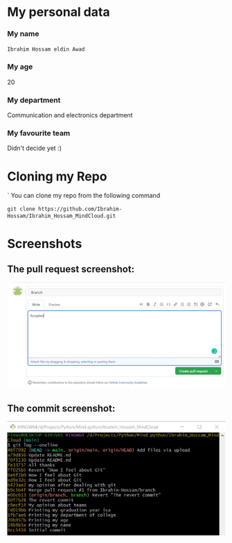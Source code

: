 # My personal data

### My name

`Ibrahim Hossam eldin Awad`

### My age

20

### My department

Communication and electronics department

### My favourite team
Didn't decide yet :)

# Cloning my Repo

` You can clone my repo from the following command

```
git clone https://github.com/Ibrahim-Hossam/Ibrahim_Hossam_MindCloud.git
```

# Screenshots
## The pull request screenshot:
![](Pull%20request.jpg)

## The commit screenshot:
![](Commits.jpg)
